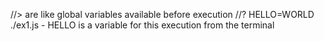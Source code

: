 //> are like global variables available before execution
//? HELLO=WORLD ./ex1.js - HELLO is a variable for this execution from the terminal

